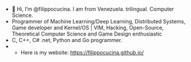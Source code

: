 - 👋 Hi, I’m @filippocucina. I am from Venezuela. trilingual. Computer Science.
- Programmer of Machine Learning/Deep Learning, Distributed Systems, Game developer and Kernel/OS | VIM, Hacking, Open-Source, Theoretical Computer Science and Game Design enthusiastic
- C, C++, C# .net, Python and Go programmer.
- - Here is my website: https://filippocucina.github.io/
